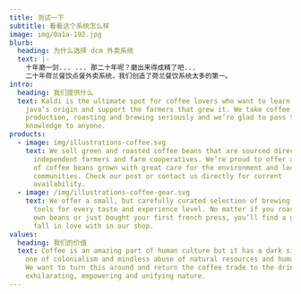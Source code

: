 ```yaml
---
title: 测试一下
subtitle: 看看这个系统怎么样
image: img/0a1a-192.jpg
blurb:
  heading: 为什么选择 dcm 外卖系统
  text: |-
    十年磨一剑... ... 那二十年呢？磨出来得成精了吧...
    二十年荷兰餐饮点餐外卖系统，我们创造了荷兰餐饮系统太多的第一。
intro:
  heading: 我们提供什么
  text: Kaldi is the ultimate spot for coffee lovers who want to learn about their
    java’s origin and support the farmers that grew it. We take coffee
    production, roasting and brewing seriously and we’re glad to pass that
    knowledge to anyone.
products:
  - image: img/illustrations-coffee.svg
    text: We sell green and roasted coffee beans that are sourced directly from
      independent farmers and farm cooperatives. We’re proud to offer a variety
      of coffee beans grown with great care for the environment and local
      communities. Check our post or contact us directly for current
      availability.
  - image: /img/illustrations-coffee-gear.svg
    text: We offer a small, but carefully curated selection of brewing gear and
      tools for every taste and experience level. No matter if you roast your
      own beans or just bought your first french press, you’ll find a gadget to
      fall in love with in our shop.
values:
  heading: 我们的价值
  text: Coffee is an amazing part of human culture but it has a dark side too –
    one of colonialism and mindless abuse of natural resources and human lives.
    We want to turn this around and return the coffee trade to the drink’s
    exhilarating, empowering and unifying nature.
---
```

